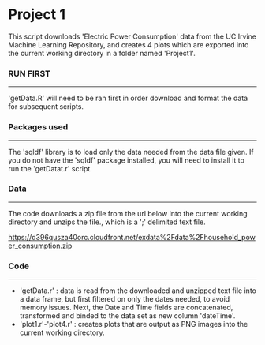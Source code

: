 # Project 1

This script downloads 'Electric Power Consumption' data from the UC Irvine Machine Learning Repository, and creates 4 plots which are exported into the current working directory in a folder named 'Project1'.


### RUN FIRST
-------------
'getData.R' will need to be ran first in order download and format the data for subsequent scripts. 

### Packages used
-----------------
The 'sqldf' library is to load only the data needed from the data file given. If you do not have the 'sqldf' package installed, you will need to install it to run the 'getDatat.r' script.


### Data
--------
The code downloads a zip file from the url below into the current working directory and unzips the file., which is a ';' delimited text file.

https://d396qusza40orc.cloudfront.net/exdata%2Fdata%2Fhousehold_power_consumption.zip


### Code
----

* 'getData.r' : data is read from the downloaded and unzipped text file into a data frame, but first filtered on only the dates needed, to avoid memory issues. Next, the Date and Time fields are concatenated, transformed and binded to the data set as new column 'dateTime'.
* 'plot1.r'-'plot4.r' : creates plots that are output as PNG images into the current working directory.